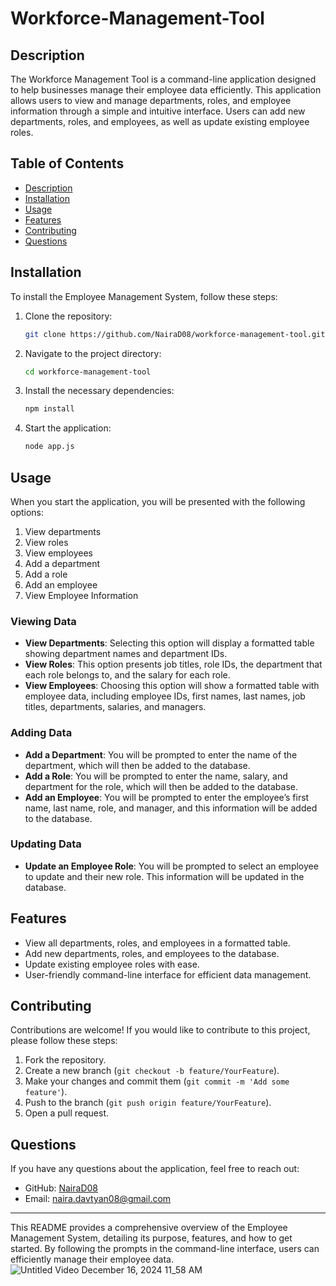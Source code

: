 # Workforce-Management-Tool

## Description

The Workforce Management Tool is a command-line application designed to help businesses manage their employee data efficiently. This application allows users to view and manage departments, roles, and employee information through a simple and intuitive interface. Users can add new departments, roles, and employees, as well as update existing employee roles.

## Table of Contents

- [Description](#description)
- [Installation](#installation)
- [Usage](#usage)
- [Features](#features)
- [Contributing](#contributing)
- [Questions](#questions)

## Installation

To install the Employee Management System, follow these steps:

1. Clone the repository:

   ```bash
   git clone https://github.com/NairaD08/workforce-management-tool.git
   ```

2. Navigate to the project directory:

   ```bash
   cd workforce-management-tool
   ```

3. Install the necessary dependencies:

   ```bash
   npm install
   ```

4. Start the application:

   ```bash
   node app.js
   ```

## Usage

When you start the application, you will be presented with the following options:

1. View departments
2. View roles
3. View employees
4. Add a department
5. Add a role
6. Add an employee
7. View Employee Information

### Viewing Data

- **View Departments**: Selecting this option will display a formatted table showing department names and department IDs.
- **View Roles**: This option presents job titles, role IDs, the department that each role belongs to, and the salary for each role.
- **View Employees**: Choosing this option will show a formatted table with employee data, including employee IDs, first names, last names, job titles, departments, salaries, and managers.

### Adding Data

- **Add a Department**: You will be prompted to enter the name of the department, which will then be added to the database.
- **Add a Role**: You will be prompted to enter the name, salary, and department for the role, which will then be added to the database.
- **Add an Employee**: You will be prompted to enter the employee’s first name, last name, role, and manager, and this information will be added to the database.

### Updating Data

- **Update an Employee Role**: You will be prompted to select an employee to update and their new role. This information will be updated in the database.

## Features

- View all departments, roles, and employees in a formatted table.
- Add new departments, roles, and employees to the database.
- Update existing employee roles with ease.
- User-friendly command-line interface for efficient data management.

## Contributing

Contributions are welcome! If you would like to contribute to this project, please follow these steps:

1. Fork the repository.
2. Create a new branch (`git checkout -b feature/YourFeature`).
3. Make your changes and commit them (`git commit -m 'Add some feature'`).
4. Push to the branch (`git push origin feature/YourFeature`).
5. Open a pull request.

## Questions

If you have any questions about the application, feel free to reach out:

- GitHub: [NairaD08](https://github.com/NairaD08)
- Email: [naira.davtyan08@gmail.com](mailto:naira.davtyan08@gmail.com)

---

This README provides a comprehensive overview of the Employee Management System, detailing its purpose, features, and how to get started. By following the prompts in the command-line interface, users can efficiently manage their employee data.
![Untitled Video December 16, 2024 11_58 AM](https://github.com/user-attachments/assets/740bd292-b194-4975-9d7a-ee34526030a2)

